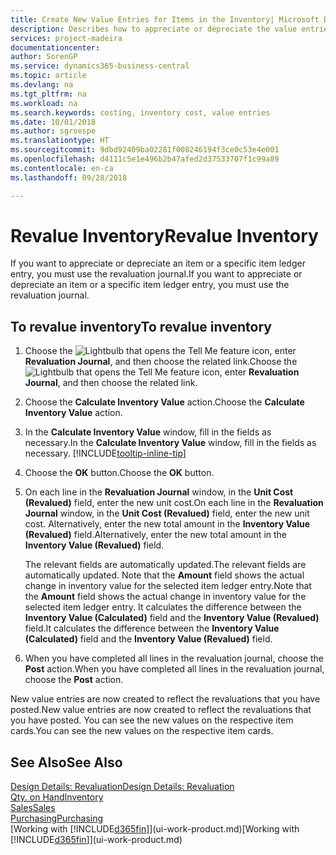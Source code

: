 ```yaml
---
title: Create New Value Entries for Items in the Inventory| Microsoft Docs
description: Describes how to appreciate or depreciate the value entries of one or more items in the inventory by posting their current, calculated value.
services: project-madeira
documentationcenter: 
author: SorenGP
ms.service: dynamics365-business-central
ms.topic: article
ms.devlang: na
ms.tgt_pltfrm: na
ms.workload: na
ms.search.keywords: costing, inventory cost, value entries
ms.date: 10/01/2018
ms.author: sgroespe
ms.translationtype: HT
ms.sourcegitcommit: 9dbd92409ba02281f008246194f3ce0c53e4e001
ms.openlocfilehash: d4111c5e1e496b2b47afed2d37533707f1c99a89
ms.contentlocale: en-ca
ms.lasthandoff: 09/28/2018

---
```

# <a name="revalue-inventory"></a><span data-ttu-id="55804-103">Revalue Inventory</span><span class="sxs-lookup"><span data-stu-id="55804-103">Revalue Inventory</span></span>
<span data-ttu-id="55804-104">If you want to appreciate or depreciate an item or a specific item ledger entry, you must use the revaluation journal.</span><span class="sxs-lookup"><span data-stu-id="55804-104">If you want to appreciate or depreciate an item or a specific item ledger entry, you must use the revaluation journal.</span></span>

## <a name="to-revalue-inventory"></a><span data-ttu-id="55804-105">To revalue inventory</span><span class="sxs-lookup"><span data-stu-id="55804-105">To revalue inventory</span></span>
1. <span data-ttu-id="55804-106">Choose the ![Lightbulb that opens the Tell Me feature](media/ui-search/search_small.png "Tell me what you want to do") icon, enter **Revaluation Journal**, and then choose the related link.</span><span class="sxs-lookup"><span data-stu-id="55804-106">Choose the ![Lightbulb that opens the Tell Me feature](media/ui-search/search_small.png "Tell me what you want to do") icon, enter **Revaluation Journal**, and then choose the related link.</span></span>
2. <span data-ttu-id="55804-107">Choose the **Calculate Inventory Value** action.</span><span class="sxs-lookup"><span data-stu-id="55804-107">Choose the **Calculate Inventory Value** action.</span></span>
3. <span data-ttu-id="55804-108">In the **Calculate Inventory Value** window, fill in the fields as necessary.</span><span class="sxs-lookup"><span data-stu-id="55804-108">In the **Calculate Inventory Value** window, fill in the fields as necessary.</span></span> [!INCLUDE[tooltip-inline-tip](includes/tooltip-inline-tip_md.md)]
4. <span data-ttu-id="55804-109">Choose the **OK** button.</span><span class="sxs-lookup"><span data-stu-id="55804-109">Choose the **OK** button.</span></span>
5. <span data-ttu-id="55804-110">On each line in the **Revaluation Journal** window, in the **Unit Cost (Revalued)** field, enter the new unit cost.</span><span class="sxs-lookup"><span data-stu-id="55804-110">On each line in the **Revaluation Journal** window, in the **Unit Cost (Revalued)** field, enter the new unit cost.</span></span> <span data-ttu-id="55804-111">Alternatively, enter the new total amount in the **Inventory Value (Revalued)** field.</span><span class="sxs-lookup"><span data-stu-id="55804-111">Alternatively, enter the new total amount in the **Inventory Value (Revalued)** field.</span></span>

    <span data-ttu-id="55804-112">The relevant fields are automatically updated.</span><span class="sxs-lookup"><span data-stu-id="55804-112">The relevant fields are automatically updated.</span></span> <span data-ttu-id="55804-113">Note that the **Amount** field shows the actual change in inventory value for the selected item ledger entry.</span><span class="sxs-lookup"><span data-stu-id="55804-113">Note that the **Amount** field shows the actual change in inventory value for the selected item ledger entry.</span></span> <span data-ttu-id="55804-114">It calculates the difference between the **Inventory Value (Calculated)** field and the **Inventory Value (Revalued)** field.</span><span class="sxs-lookup"><span data-stu-id="55804-114">It calculates the difference between the **Inventory Value (Calculated)** field and the **Inventory Value (Revalued)** field.</span></span>
6. <span data-ttu-id="55804-115">When you have completed all lines in the revaluation journal, choose the **Post** action.</span><span class="sxs-lookup"><span data-stu-id="55804-115">When you have completed all lines in the revaluation journal, choose the **Post** action.</span></span>

<span data-ttu-id="55804-116">New value entries are now created to reflect the revaluations that you have posted.</span><span class="sxs-lookup"><span data-stu-id="55804-116">New value entries are now created to reflect the revaluations that you have posted.</span></span> <span data-ttu-id="55804-117">You can see the new values on the respective item cards.</span><span class="sxs-lookup"><span data-stu-id="55804-117">You can see the new values on the respective item cards.</span></span>

## <a name="see-also"></a><span data-ttu-id="55804-118">See Also</span><span class="sxs-lookup"><span data-stu-id="55804-118">See Also</span></span>
[<span data-ttu-id="55804-119">Design Details: Revaluation</span><span class="sxs-lookup"><span data-stu-id="55804-119">Design Details: Revaluation</span></span>](design-details-revaluation.md)  
[<span data-ttu-id="55804-120">Qty. on Hand</span><span class="sxs-lookup"><span data-stu-id="55804-120">Inventory</span></span>](inventory-manage-inventory.md)  
[<span data-ttu-id="55804-121">Sales</span><span class="sxs-lookup"><span data-stu-id="55804-121">Sales</span></span>](sales-manage-sales.md)  
[<span data-ttu-id="55804-122">Purchasing</span><span class="sxs-lookup"><span data-stu-id="55804-122">Purchasing</span></span>](purchasing-manage-purchasing.md)  
<span data-ttu-id="55804-123">[Working with [!INCLUDE[d365fin](includes/d365fin_md.md)]](ui-work-product.md)</span><span class="sxs-lookup"><span data-stu-id="55804-123">[Working with [!INCLUDE[d365fin](includes/d365fin_md.md)]](ui-work-product.md)</span></span>

